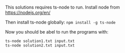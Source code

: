 This solutions requires ts-node to run. Install node from https://nodejs.org/en/

Then install ts-node globally: `npm install -g ts-node`

Now you should be abel to run the programs with:

```
ts-node solution1.txt input.txt
ts-node solution2.txt input.txt
```
